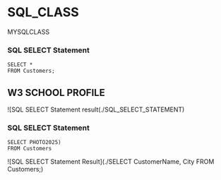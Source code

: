 # SQL_CLASS
MYSQLCLASS
### SQL SELECT Statement
```
SELECT *
FROM Customers;
```
## W3 SCHOOL PROFILE

![SQL SELECT Statement result(./SQL_SELECT_STATEMENT)
### SQL SELECT Statement
```
SELECT PHOTO2025)
FROM Customers
```

![SQL SELECT Statement Result](./SELECT CustomerName, City 
FROM Customers;)
